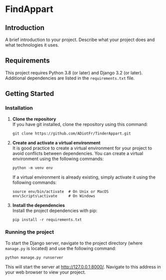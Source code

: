# FindAppart

## Introduction

A brief introduction to your project. Describe what your project does and what technologies it uses.

## Requirements

This project requires Python 3.8 (or later) and Django 3.2 (or later). Additional dependencies are listed in the `requirements.txt` file.

## Getting Started

### Installation

1. **Clone the repository**  
   If you have git installed, clone the repository using this command:

    ```shell
    git clone https://github.com/ADiotFr/TinderAppart.git
    ```

2. **Create and activate a virtual environment**  
   It is good practice to create a virtual environment for your project to avoid conflicts between dependencies. You can create a virtual environment using the following commands:
  
    ```shell
    python -m venv env  
    ```
   If a virtual environment is already existing, simply activate it using the following commands:

    ```shell
    source env/bin/activate  # On Unix or MacOS
    env\Scripts\activate     # On Windows
    ```

3. **Install the dependencies**  
   Install the project dependencies with pip:

    ```shell
    pip install -r requirements.txt
    ```

### Running the project

To start the Django server, navigate to the project directory (where `manage.py` is located) and use the following command:

```shell
python manage.py runserver
```

This will start the server at http://127.0.0.1:8000/. Navigate to this address in your web browser to view your project.